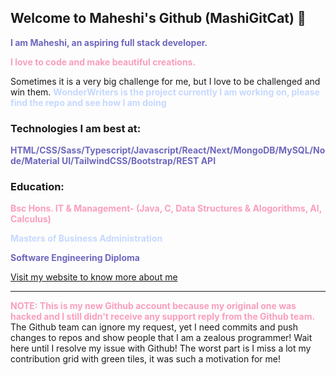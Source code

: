 ## Welcome to Maheshi's Github (MashiGitCat)  👋

<span style="color: #6E68BD;"><strong>I am Maheshi, an aspiring full stack developer.</strong></span>

<span style="color: #FA9EBC;"><strong>I love to code and make beautiful creations.</strong></span>

Sometimes it is a very big challenge for me, but I love to be challenged and win them.
<span style="color: #C6D8FF;"><strong>WonderWriters is the project currently I am working on, please find the repo and see how I am doing</strong></span>

### Technologies I am best at:

<span style="color: #6E68BD;"><strong>HTML/CSS/Sass/Typescript/Javascript/React/Next/MongoDB/MySQL/Node/Material UI/TailwindCSS/Bootstrap/REST API</strong></span>

### Education:

<span style="color: #FA9EBC;"><strong>Bsc Hons. IT & Management- (Java, C, Data Structures & Alogorithms, AI, Calculus)</strong></span>

<span style="color: #C6D8FF;"><strong>Masters of Business Administration</strong></span>

<span style="color: #6E68BD;"><strong>Software Engineering Diploma</strong></span>

[Visit my website to know more about me](https://find-maheshi.netlify.app/)

---

<span style="color: #FA9EBC;"><strong>NOTE: This is my new Github account because my original one was hacked and I still didn't receive any support reply from the Github team.</strong></span>
The Github team can ignore my request, yet I need commits and push changes to repos and show people that I am a zealous programmer!
Wait here until I resolve my issue with Github!
The worst part is I miss a lot my contribution grid with green tiles, it was such a motivation for me!
